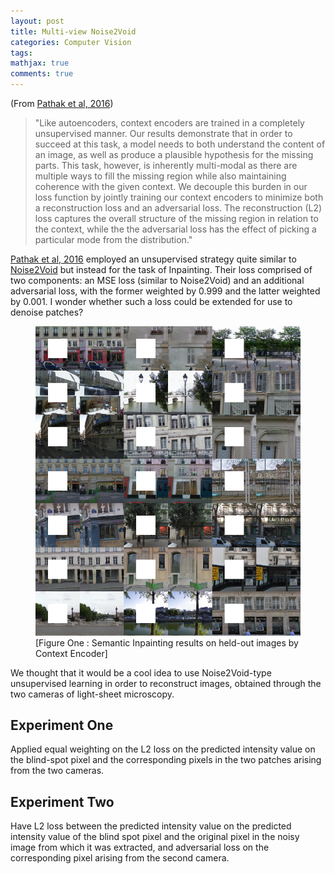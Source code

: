 ```yaml
---
layout: post
title: Multi-view Noise2Void 
categories: Computer Vision
tags:
mathjax: true
comments: true
---
```

 
(From [Pathak et al, 2016](https://people.eecs.berkeley.edu/~pathak/papers/cvpr16.pdf))
> "Like  autoencoders,  context  encoders  are  trained  in  a completely unsupervised manner.  Our results demonstrate that in order to succeed at this task, a model needs to both understand the content of an image,  as well as produce a plausible hypothesis for the missing parts.  This task, however, is inherently multi-modal as there are multiple ways to fill the missing region while also maintaining coherence with the given context. We decouple this burden in our loss function by jointly training our context encoders to minimize both a reconstruction loss and an adversarial loss. The reconstruction (L2) loss captures the overall structure of the missing region in relation to the context, while the the adversarial loss has the effect of picking a particular mode from the distribution."

[Pathak et al, 2016](https://people.eecs.berkeley.edu/~pathak/context_encoder/) employed an unsupervised strategy quite similar to [Noise2Void](https://arxiv.org/abs/1811.10980) but instead for the task of Inpainting. Their loss comprised of two components: an MSE loss (similar to Noise2Void) and an additional adversarial loss, with the former weighted by 0.999 and the latter weighted by 0.001. I wonder whether such a loss could be extended for use to denoise patches?

<p float="center"><figure>
<img src="../images/2019-08-12/01_imageOne.png" />
<figcaption>
[Figure One : Semantic Inpainting results on held-out images by Context Encoder]</figcaption></figure>
</p>

We thought that it would be a cool idea to use Noise2Void-type unsupervised learning in order to reconstruct images, obtained through the two cameras of light-sheet microscopy. 

## Experiment One

Applied equal weighting on the L2 loss on the predicted intensity value on the blind-spot pixel and the corresponding pixels in the two patches arising from the two cameras.

## Experiment Two

Have L2 loss between the predicted intensity value on the predicted intensity value of the blind spot pixel and the original pixel in the noisy image from which it was extracted, and adversarial loss on the corresponding pixel arising from the second camera.


